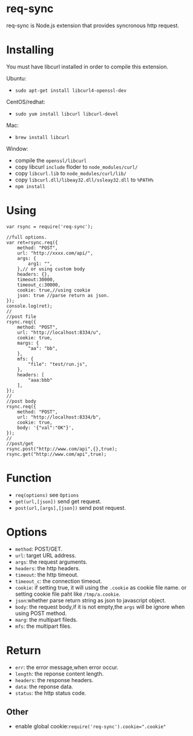 # req-sync

req-sync is Node.js extension that provides syncronous http request.

# Installing

You must have libcurl installed in order to compile this extension.

Ubuntu: 

* `sudo apt-get install libcurl4-openssl-dev`

CentOS/redhat: 

* `sudo yum install libcurl libcurl-devel`

Mac:

* `brew install libcurl`

Window:

* compile the `openssl/libcurl`
* copy libcurl `include` floder to `node_modules/curl/`
* copy `libcurl.lib` to `node_modules/curl/lib/`
* copy `libcurl.dll/libeay32.dll/ssleay32.dll` to `%PATH%`
* `npm install`

# Using

```
var rsync = require('req-sync');

//full options.
var ret=rsync.req({
	method: "POST",
	url: "http://xxxx.com/api/",
	args: {
		arg1: "",
	},// or using custom body
	headers: {}, 
	timeout:30000,
	timeout_c:30000,
	cookie: true,//using cookie
	json: true //parse return as json.
});
console.log(ret);
//
//post file
rsync.req({
	method: "POST",
	url: "http://localhost:8334/u",
	cookie: true,
	margs: {
		"aa": "bb",
	},
	mfs: {
		"file": "test/run.js",
	},
	headers: [
		"aaa:bbb"
	],
});
//
//post body
rsync.req({
	method: "POST",
	url: "http://localhost:8334/b",
	cookie: true,
	body: '{"val":"OK"}',
});
//
//post/get
rsync.post("http://www.com/api",{},true);
rsync.get("http://www.com/api",true);
```

# Function
* `req(options)` see `Options`
* `get(url,[json])` send get request.
* `post(url,[args],[json])` send post request.


# Options
* `method`: POST/GET.
* `url`: target URL address.
* `args`: the request arguments.
* `headers`: the http headers.
* `timeout`: the http timeout.
* `timeout_c`: the connection timeout.
* `cookie`: if setting true, it will using the `.cookie` as cookie file name. or setting cookie file paht like `/tmp/a.cookie`.
* `json`:whether parse return string as json to javascript object.
* `body`: the request body,if it is not empty,the `args` will be ignore when using POST method.
* `marg`: the multipart fileds.
* `mfs`: the multipart files.


# Return
* `err`: the error message,when error occur.
* `length`: the reponse content length.
* `headers`: the response headers.
* `data`: the reponse data.
* `status`: the http status code.

## Other
* enable global cookie:`require('req-sync').cookie=".cookie"`
